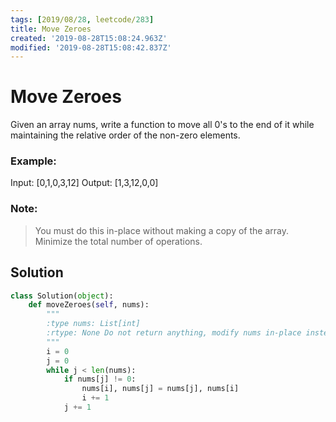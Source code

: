 ```yaml
---
tags: [2019/08/28, leetcode/283]
title: Move Zeroes
created: '2019-08-28T15:08:24.963Z'
modified: '2019-08-28T15:08:42.837Z'
---
```


# Move Zeroes

Given an array nums, write a function to move all 0's to the end of it while maintaining the relative order of the non-zero elements.

### Example:

Input: [0,1,0,3,12]
Output: [1,3,12,0,0]

### Note:

> You must do this in-place without making a copy of the array.
> Minimize the total number of operations.

## Solution

```python
class Solution(object):
    def moveZeroes(self, nums):
        """
        :type nums: List[int]
        :rtype: None Do not return anything, modify nums in-place instead.
        """
        i = 0
        j = 0
        while j < len(nums):
            if nums[j] != 0:
                nums[i], nums[j] = nums[j], nums[i]
                i += 1
            j += 1
```
